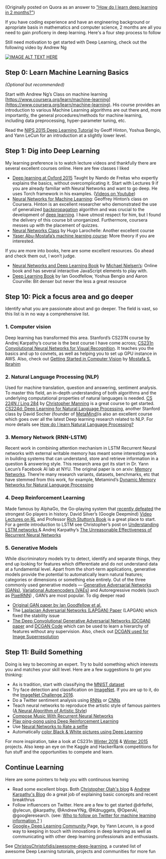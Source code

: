 (Originally posted on Quora as an answer to ["How do I learn deep learning in 2 months?"](https://www.quora.com/How-do-I-learn-deep-learning-in-2-months/answer/Vivek-Kumar-893))

If you have coding experience and have an engineering background or apropriate basis in mathematics and computer science, 2 months are all you need to gain proficeny in deep learning. Here's a four step process to follow

Still need motivation to get started with Deep Learning, check out the following video by Andrew Ng

[![IMAGE ALT TEXT HERE](http://img.youtube.com/vi/n1ViNeWhC24/hqdefault.jpg)](http://www.youtube.com/watch?v=n1ViNeWhC24)

##  Step 0: Learn Machine Learning Basics

*(Optional but recommended)*

Start with Andrew Ng’s Class on machine learning
[https://www.coursera.org/learn/machine-learning](https://www.coursera.org/learn/machine-learning).
His course provides an introduction to various Machine Learning algorithms are
out there and, more importantly, the general procedures/methods for machine
learning, including data preprocessing, hyper-parameter tuning, etc.

Read the [NIPS 2015 Deep Learning
Tutorial](http://www.iro.umontreal.ca/~bengioy/talks/DL-Tutorial-NIPS2015.pdf)
by Geoff Hinton, Yoshua Bengio, and Yann LeCun for an introduction at a slightly
lower level.

## Step 1: Dig into Deep Learning

My learning preference is to watch lecture videos and thankfully there are
several excellent courses online. Here are few classes I liked

* [Deep learning at Oxford
2015](http://www.cs.ox.ac.uk/teaching/courses/2014-2015/ml/) Taught by Nando de
Freitas who expertly explains the basics, without overcomplicating it. Start
with Lectures 9 if you are already familiar with Neural Networks and want to go
deep. He uses Torch framework in his examples. ([Videos on
Youtube](https://m.youtube.com/playlist?list=PLE6Wd9FR--EfW8dtjAuPoTuPcqmOV53Fu))
* [Neural Networks for Machine
Learning](https://www.coursera.org/learn/neural-networks): Geoffrey Hinton’s
class on Coursera. Hinton is an excellent researcher who demonstrated the use of
generalized [backpropagation](https://en.wikipedia.org/wiki/Backpropagation)
algorithm and was crucial to the development of [deep
learning](https://en.wikipedia.org/wiki/Deep_learning). I have utmost respect
for him, but I found the delivery of this course bit unorganized. Furthermore,
coursera messes up with the placement of quizzes.
* [Neural Networks
Class](http://info.usherbrooke.ca/hlarochelle/neural_networks/content.html) by
Hugo Larochelle: Another excellent course
* [Yaser Abu-Mostafa’s machine learning
course](https://work.caltech.edu/telecourse.html): More theory if you are
interested.

If you are more into books, here are some excellent resources. Go ahead and
check them out, I won’t judge.

* [Neural Networks and Deep Learning
Book](http://neuralnetworksanddeeplearning.com/) by [Michael
Nielsen’s](http://michaelnielsen.org/): Online book and has several interactive
JavaScript elements to play with.
* [Deep Learning Book](http://www.deeplearningbook.org/) by Ian Goodfellow, Yoshua
Bengio and Aaron Courville: Bit denser but never the less a great resource

## Step 10: Pick a focus area and go deeper

Identify what you are passionate about and go deeper. The field is vast, so this
list is in no way a comprehensive list.

### 1. Computer vision

Deep learning has transformed this area. Stanford’s CS231N course by Andrej
Karpathy’s course is the best course I have come across; [CS231n Convolutional
Neural Networks for Visual Recognition](http://cs231n.github.io/). It teaches
you the basics and up to covnets, as well as helping you to set up GPU instance
in AWS. Also, check out [Getting Started in Computer
Vision](https://sites.google.com/site/mostafasibrahim/research/articles/how-to-start)
by [Mostafa S. Ibrahim](https://sites.google.com/site/mostafasibrahim/)

### 2. Natural Language Processing (NLP)

Used for machine translation, question and answering, sentiment analysis. To
master this field, an in-depth understanding of both algorithms and the
underlying computational properties of natural languages is needed. [CS 224N /
Ling 284](http://web.stanford.edu/class/cs224n/) by [Christopher
Manning](http://nlp.stanford.edu/~manning/) is a great course to get started.
[CS224d: Deep Learning for Natural Language
Processing](http://cs224d.stanford.edu/), another Stanford class by David Socher
(founder of [MetaMind](https://www.metamind.io/))is also an excellent course
which goes over all the latest Deep learning research related to NLP. For more
details see [How do I learn Natural Language
Processing?](https://www.quora.com/How-do-I-learn-Natural-Language-Processing/answer/Vivek-Kumar-893?srid=J2jU)

### 3. Memory Network (RNN-LSTM)

Recent work in combining attention mechanism in LSTM Recurrent Neural networks
with external writable memory has meant some interesting work in building
systems that can understand, store and retrieve information in a question &
answering style. This research area got its start in Dr. Yann Lecun’s Facebook
AI lab at NYU. The original paper is on arxiv: [Memory
Networks](http://arxiv.org/abs/1410.3916). There’re many research variants,
datasets, benchmarks, etc that have stemmed from this work, for example,
Metamind’s [Dynamic Memory Networks for Natural Language
Processing](http://arxiv.org/abs/1506.07285)

### 4. Deep Reinforcement Learning

Made famous by AlphaGo, the Go-playing system that [recently
defeated](http://www.nytimes.com/2016/03/16/world/asia/korea-alphago-vs-lee-sedol-go.html?__hstc=13887208.2c86f1d755a00edda38e8cb1d7fb3483.1473023471841.1473023471841.1473023471844.2&__hssc=13887208.1.1473023471844&__hsfp=1720600770)
the strongest Go players in history. David Silver’s (Google Deepmind) [Video
Lectures on RL](http://www0.cs.ucl.ac.uk/staff/d.silver/web/Teaching.html) and
Professor [Rich Stutton’s
Book](https://webdocs.cs.ualberta.ca/~sutton/book/ebook/the-book.html) is a
great place to start. For a gentle introduction to LSTM see Christopher’s post
on [Understanding LSTM networks
](http://colah.github.io/posts/2015-08-Understanding-LSTMs/)& Andrej Karpathy’s
[The Unreasonable Effectiveness of Recurrent Neural
Networks](http://karpathy.github.io/2015/05/21/rnn-effectiveness/)

### 5. Generative Models

While discriminatory models try to detect, identify and separate things, they
end up looking for features which differentiate and do not understand data at a
fundamental level. Apart from the short-term applications, generative models
provide the potential to automatically learn natural features; categories or
dimensions or something else entirely. Out of the three commonly used generative
models — [Generative Adversarial Networks
(GANs)](http://arxiv.org/abs/1406.2661), [Variational Autoencoders
(VAEs)](https://arxiv.org/abs/1312.6114) and Autoregressive models (such as
[PixelRNN](http://arxiv.org/abs/1601.06759)) , GAN’s are most popular. To dig
deeper read

* [Original GAN paper by Ian Goodfellow et al.](http://arxiv.org/abs/1406.2661)
* The [Laplacian Adversarial Networks (LAPGAN)
Paper](http://papers.nips.cc/paper/5773-deep-generative-image-models-using-a-laplacian-pyramid-of-adversarial-networks)
(LAPGAN) which fixed the stability issue
* [The Deep Convolutional Generative Adversarial Networks (DCGAN)
paper](http://arxiv.org/abs/1511.06434) and [DCGAN
Code](https://github.com/Newmu/dcgan_code) which can be used to learn a
hierarchy of features without any supervision. Also, check out [DCGAN used for
Image Superresolution](https://github.com/david-gpu/srez)

## Step 11: Build Something

Doing is key to becoming an expert. Try to build something which interests you
and matches your skill level. Here are a few suggestions to get you thinking:

* As is tradition, start with classifying the [MNIST
dataset](http://yann.lecun.com/exdb/mnist/)
* Try face detection and classification on [ImageNet](http://image-net.org/index).
If you are up to it, do the [ImageNet Challenge
2016](http://image-net.org/challenges/LSVRC/2016/).
* Do a Twitter sentiment analysis using
[RNNs](https://cs224d.stanford.edu/reports/YuanYe.pdf) or
[CNNs](http://casa.disi.unitn.it/~moschitt/since2013/2015_SIGIR_Severyn_TwitterSentimentAnalysis.pdf)
* Teach neural networks to reproduce the artistic style of famous painters ([A
Neural Algorithm of Artistic Style](http://arxiv.org/abs/1508.06576v1))
* [Compose Music With Recurrent Neural
Networks](http://www.hexahedria.com/2015/08/03/composing-music-with-recurrent-neural-networks/)
* [Play ping-pong using Deep Reinforcement
Learning](http://karpathy.github.io/2016/05/31/rl/)
* Use [Neural Networks to Rate a
selfie](http://karpathy.github.io/2015/10/25/selfie/)
* Automatically [color Black & White pictures using Deep
Learning](https://twitter.com/ColorizeBot)

For more inspiration, take a look at CS231n [Winter
2016](http://cs231n.stanford.edu/reports2016.html) & [Winter
2015](http://cs231n.stanford.edu/reports.html) projects. Also keep an eye on the
Kaggle and HackerRank competitions for fun stuff and the opportunities to
compete and learn.

## Continue Learning

Here are some pointers to help you with continuous learning

* Read some excellent blogs. Both [Christopher Olah's blog](https://christopherolah.wordpress.com/) & 
[Andrew Karpathy's Blog](http://karpathy.github.io/) do a great job of explaining basic concepts
and recent breakthrus
* Follow influencers on Twitter. Here are a few to get started @drfeifei, @ylecun,
@karpathy, @AndrewYNg, @Kdnuggets, @OpenAI, @googleresearch. (see: [Who to
follow on Twitter for machine learning information
?](https://www.quora.com/Who-should-I-follow-on-Twitter-to-get-useful-and-reliable-machine-learning-information/answer/Vivek-Kumar-893)
)
* [Google+ Deep Learning Community
](https://plus.google.com/communities/112866381580457264725)Page, by Yann
Lecunn, is a good way to keeping in touch with innovations in deep learning as
well as communicating with other deep learning professionals and enthusiasts.

See
[ChristosChristofidis/awesome-deep-learning](https://github.com/ChristosChristofidis/awesome-deep-learning),
a curated list of awesome Deep Learning tutorials, projects and communities for
more fun
